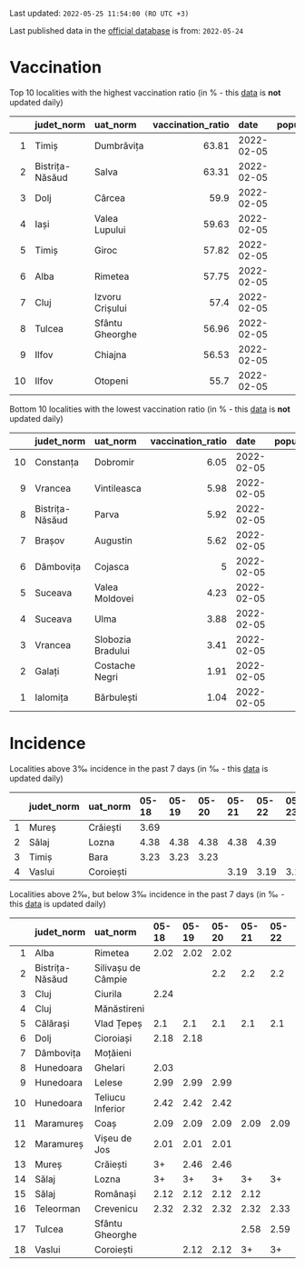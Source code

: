 Last updated: `2022-05-25 11:54:00 (RO UTC +3)`  
  
Last published data in the [official database](https://data.gov.ro/dataset/transparenta-covid) is from: `2022-05-24`
  
# Vaccination  
Top 10 localities with the highest vaccination ratio (in % - this [data](https://vaccinare-covid.gov.ro/situatia-vaccinarii-in-romania/) is **not** updated daily)  
  
|    | judet_norm      | uat_norm        |   vaccination_ratio | date       |   population |   dose_1 |
|---:|:----------------|:----------------|--------------------:|:-----------|-------------:|---------:|
|  1 | Timiș           | Dumbrăvița      |               63.81 | 2022-02-05 |        14668 |     9360 |
|  2 | Bistrița-Năsăud | Salva           |               63.31 | 2022-02-05 |         2753 |     1743 |
|  3 | Dolj            | Cârcea          |               59.9  | 2022-02-05 |         2838 |     1700 |
|  4 | Iași            | Valea Lupului   |               59.63 | 2022-02-05 |        10086 |     6014 |
|  5 | Timiș           | Giroc           |               57.82 | 2022-02-05 |        17954 |    10381 |
|  6 | Alba            | Rimetea         |               57.75 | 2022-02-05 |         1013 |      585 |
|  7 | Cluj            | Izvoru Crișului |               57.4  | 2022-02-05 |         1479 |      849 |
|  8 | Tulcea          | Sfântu Gheorghe |               56.96 | 2022-02-05 |          783 |      446 |
|  9 | Ilfov           | Chiajna         |               56.53 | 2022-02-05 |        28196 |    15939 |
| 10 | Ilfov           | Otopeni         |               55.7  | 2022-02-05 |        18314 |    10201 |
  
Bottom 10 localities with the lowest vaccination ratio (in % - this [data](https://vaccinare-covid.gov.ro/situatia-vaccinarii-in-romania/) is **not** updated daily)  
  
|    | judet_norm      | uat_norm          |   vaccination_ratio | date       |   population |   dose_1 |
|---:|:----------------|:------------------|--------------------:|:-----------|-------------:|---------:|
| 10 | Constanța       | Dobromir          |                6.05 | 2022-02-05 |         3702 |      224 |
|  9 | Vrancea         | Vintileasca       |                5.98 | 2022-02-05 |         1940 |      116 |
|  8 | Bistrița-Năsăud | Parva             |                5.92 | 2022-02-05 |         2585 |      153 |
|  7 | Brașov          | Augustin          |                5.62 | 2022-02-05 |         2116 |      119 |
|  6 | Dâmbovița       | Cojasca           |                5    | 2022-02-05 |         8975 |      449 |
|  5 | Suceava         | Valea Moldovei    |                4.23 | 2022-02-05 |         4680 |      198 |
|  4 | Suceava         | Ulma              |                3.88 | 2022-02-05 |         2242 |       87 |
|  3 | Vrancea         | Slobozia Bradului |                3.41 | 2022-02-05 |         8807 |      300 |
|  2 | Galați          | Costache Negri    |                1.91 | 2022-02-05 |         2727 |       52 |
|  1 | Ialomița        | Bărbulești        |                1.04 | 2022-02-05 |         7599 |       79 |
  
# Incidence  
Localities above 3‰ incidence in the past 7 days (in ‰ - this [data](https://data.gov.ro/dataset/transparenta-covid) is updated daily)  
  
|    | judet_norm   | uat_norm   | 05-18   | 05-19   | 05-20   | 05-21   | 05-22   | 05-23   | 05-24   |
|---:|:-------------|:-----------|:--------|:--------|:--------|:--------|:--------|:--------|:--------|
|  1 | Mureș        | Crăiești   | 3.69    |         |         |         |         |         |         |
|  2 | Sălaj        | Lozna      | 4.38    | 4.38    | 4.38    | 4.38    | 4.39    |         |         |
|  3 | Timiș        | Bara       | 3.23    | 3.23    | 3.23    |         |         |         |         |
|  4 | Vaslui       | Coroiești  |         |         |         | 3.19    | 3.19    | 3.19    | 3.19    |
  
Localities above 2‰, but below 3‰ incidence in the past 7 days (in ‰ - this [data](https://data.gov.ro/dataset/transparenta-covid) is updated daily)  
  
|    | judet_norm      | uat_norm           | 05-18   | 05-19   | 05-20   | 05-21   | 05-22   | 05-23   | 05-24   |
|---:|:----------------|:-------------------|:--------|:--------|:--------|:--------|:--------|:--------|:--------|
|  1 | Alba            | Rimetea            | 2.02    | 2.02    | 2.02    |         |         |         |         |
|  2 | Bistrița-Năsăud | Silivașu de Câmpie |         |         | 2.2     | 2.2     | 2.2     | 2.2     |         |
|  3 | Cluj            | Ciurila            | 2.24    |         |         |         |         |         |         |
|  4 | Cluj            | Mănăstireni        |         |         |         |         |         | 2.31    | 2.31    |
|  5 | Călărași        | Vlad Țepeș         | 2.1     | 2.1     | 2.1     | 2.1     | 2.1     | 2.1     | 2.1     |
|  6 | Dolj            | Cioroiași          | 2.18    | 2.18    |         |         |         |         |         |
|  7 | Dâmbovița       | Moțăieni           |         |         |         |         |         | 2.06    | 2.06    |
|  8 | Hunedoara       | Ghelari            | 2.03    |         |         |         |         |         |         |
|  9 | Hunedoara       | Lelese             | 2.99    | 2.99    | 2.99    |         |         |         |         |
| 10 | Hunedoara       | Teliucu Inferior   | 2.42    | 2.42    | 2.42    |         |         |         |         |
| 11 | Maramureș       | Coaș               | 2.09    | 2.09    | 2.09    | 2.09    | 2.09    | 2.09    |         |
| 12 | Maramureș       | Vișeu de Jos       | 2.01    | 2.01    | 2.01    |         |         |         |         |
| 13 | Mureș           | Crăiești           | 3+      | 2.46    | 2.46    |         |         |         |         |
| 14 | Sălaj           | Lozna              | 3+      | 3+      | 3+      | 3+      | 3+      | 2.19    | 2.19    |
| 15 | Sălaj           | Românași           | 2.12    | 2.12    | 2.12    | 2.12    |         |         |         |
| 16 | Teleorman       | Crevenicu          | 2.32    | 2.32    | 2.32    | 2.32    | 2.33    | 2.33    | 2.33    |
| 17 | Tulcea          | Sfântu Gheorghe    |         |         |         | 2.58    | 2.59    | 2.59    | 2.59    |
| 18 | Vaslui          | Coroiești          |         | 2.12    | 2.12    | 3+      | 3+      | 3+      | 3+      |